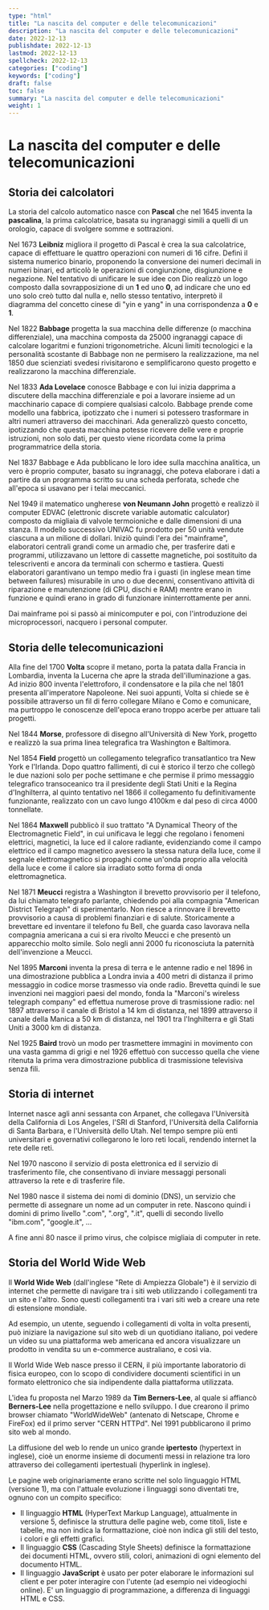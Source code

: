 ```yaml
---
type: "html"
title: "La nascita del computer e delle telecomunicazioni"
description: "La nascita del computer e delle telecomunicazioni"
date: 2022-12-13
publishdate: 2022-12-13
lastmod: 2022-12-13
spellcheck: 2022-12-13
categories: ["coding"]
keywords: ["coding"]
draft: false
toc: false
summary: "La nascita del computer e delle telecomunicazioni"
weight: 1
---
```


# La nascita del computer e delle telecomunicazioni

## Storia dei calcolatori

La storia del calcolo automatico nasce con **Pascal** che nel 1645 inventa la **pascalina**, la prima calcolatrice, basata su ingranaggi simili a quelli di un orologio, capace di svolgere somme e sottrazioni.

Nel 1673 **Leibniz** migliora il progetto di Pascal è crea la sua calcolatrice, capace di effettuare le quattro operazioni con numeri di 16 cifre. Definì il sistema numerico binario, proponendo la conversione dei numeri decimali in numeri binari, ed articolò le operazioni di congiunzione, disgiunzione e negazione. Nel tentativo di unificare le sue idee con Dio realizzò un logo composto dalla sovrapposizione di un **1**  ed uno **0**, ad indicare che uno ed uno solo creò tutto dal nulla e, nello stesso tentativo, interpretò il diagramma del concetto cinese di "yin e yang" in una corrispondenza a **0** e **1**.

Nel 1822 **Babbage** progetta la sua macchina delle differenze (o macchina differenziale), una macchina composta da 25000 ingranaggi capace di calcolare logaritmi e funzioni trigonometriche. Alcuni limiti tecnologici e la personalità scostante di Babbage non ne permisero la realizzazione, ma nel 1850 due scienziati svedesi  rivisitarono e semplificarono questo progetto e realizzarono la macchina differenziale.

Nel 1833 **Ada Lovelace** conosce Babbage e con lui inizia dapprima a discutere della macchina differenziale e poi a lavorare insieme ad un macchinario capace di compiere qualsiasi calcolo. Babbage prende come modello una fabbrica, ipotizzato che i numeri si potessero trasformare in altri numeri attraverso dei macchinari. Ada generalizzò questo concetto, ipotizzando che questa macchina potesse ricevere delle vere e proprie istruzioni, non solo dati, per questo viene ricordata come la prima programmatrice della storia.

Nel 1837 Babbage e Ada pubblicano le loro idee sulla macchina analitica, un vero è proprio  computer, basato su ingranaggi, che poteva elaborare i dati a partire da un programma scritto su una scheda perforata, schede che all'epoca si usavano per i telai meccanici.

Nel 1949 il matematico ungherese **von Neumann John** progettò e realizzò il computer EDVAC (elettronic discrete variable automatic calculator) composto da migliaia di valvole termoioniche e dalle dimensioni di una stanza. Il modello successivo UNIVAC fu prodotto per 50 unità vendute ciascuna a un milione di dollari. Iniziò quindi l'era dei "mainframe", elaboratori centrali grandi come un armadio che, per trasferire dati e programmi, utilizzavano un lettore di cassette magnetiche, poi sostituito da telescriventi e ancora da terminali con schermo e tastiera. Questi elaboratori garantivano un tempo medio fra i guasti (in inglese mean time between failures) misurabile in uno o due decenni, consentivano attività di riparazione e manutenzione (di CPU, dischi e RAM) mentre erano in funzione e quindi erano in grado di funzionare ininterrottamente per anni.

Dai mainframe poi si passò ai minicomputer e poi, con l'introduzione dei microprocessori, nacquero i personal computer.

## Storia delle telecomunicazioni

Alla fine del 1700 **Volta** scopre il metano, porta la patata dalla Francia in Lombardia, inventa la Lucerna che apre la strada dell'illuminazione a gas. Ad inizio 800 inventa l'elettroforo, il condensatore e la pila che nel 1801 presenta all'imperatore Napoleone. Nei suoi appunti, Volta si chiede se è possibile attraverso un fil di ferro collegare Milano e Como e comunicare, ma purtroppo le conoscenze dell'epoca erano troppo acerbe per attuare tali progetti.

Nel 1844 **Morse**, professore di disegno all'Università di New York, progetto e realizzò la sua prima linea telegrafica tra Washington e Baltimora.

Nel 1854 **Field** progettò un collegamento telegrafico transatlantico tra New York e l'Irlanda. Dopo quattro fallimenti, di cui è storico il terzo che collegò le due nazioni solo per poche settimane e che permise il primo messaggio telegrafico transoceanico tra il presidente degli Stati Uniti e la Regina d'Inghilterra, al quinto tentativo nel 1866 il collegamento fu definitivamente funzionante, realizzato con un cavo lungo 4100km e dal peso di circa 4000 tonnellate.

Nel 1864 **Maxwell** pubblicò il suo trattato "A Dynamical Theory of the Electromagnetic Field", in cui unificava le leggi che regolano i fenomeni elettrici, magnetici, la luce ed il calore radiante, evidenziando come il campo elettrico ed il campo magnetico avessero la stessa natura della luce, come il segnale elettromagnetico si propaghi come un'onda proprio alla velocità della luce e come il calore sia irradiato sotto forma di onda elettromagnetica.

Nel 1871 **Meucci** registra a Washington il brevetto provvisorio per il telefono, da lui chiamato telegrafo parlante, chiedendo poi alla compagnia "American District Telegraph" di sperimentarlo. Non riesce a rinnovare il brevetto provvisorio a causa di problemi finanziari e di salute. Storicamente a brevettare ed inventare il telefono fu Bell, che guarda caso lavorava nella compagnia americana a cui si era rivolto Meucci e che presentò un apparecchio molto simile. Solo negli anni 2000 fu riconosciuta la paternità dell'invenzione a Meucci.

Nel 1895 **Marconi** inventa la presa di terra e le antenne radio e nel 1896 in una dimostrazione pubblica a Londra invia a 400 metri di distanza il primo messaggio in codice morse trasmesso via onde radio. Brevetta quindi le sue invenzioni nei maggiori paesi del mondo, fonda la "Marconi's wireless telegraph company" ed effettua numerose prove di trasmissione radio: nel 1897 attraverso il canale di Bristol a 14 km di distanza, nel 1899 attraverso il canale della Manica a 50 km di distanza, nel 1901 tra l'Inghilterra e gli Stati Uniti a 3000 km di distanza.

Nel 1925 **Baird** trovò un modo per trasmettere immagini in movimento con una vasta gamma di grigi e nel 1926 effettuò con successo quella che viene ritenuta la prima vera dimostrazione pubblica di trasmissione televisiva senza fili.

## Storia di internet

Internet nasce agli anni sessanta con Arpanet, che collegava l'Università della California di Los Angeles, l'SRI di Stanford, l'Università della California di Santa Barbara, e l'Università dello Utah. Nel tempo sempre più enti universitari e governativi collegarono le loro reti locali, rendendo internet la rete delle reti.

Nel 1970 nascono il servizio di posta elettronica ed il servizio di trasferimento file, che consentivano di inviare messaggi personali attraverso la rete e di trasferire file.

Nel 1980 nasce il sistema dei nomi di dominio (DNS), un servizio che permette di assegnare un nome ad un computer in rete. Nascono quindi i domini di primo livello ".com", ".org", ".it", quelli di secondo livello "ibm.com", "google.it", ...

A fine anni 80 nasce il primo virus, che colpisce migliaia di computer in rete.

## Storia del World Wide Web

Il **World Wide Web** (dall'inglese "Rete di Ampiezza Globale") è il servizio di internet che permette di navigare tra i siti web utilizzando i collegamenti tra un sito e l'altro. Sono questi collegamenti tra i vari siti web a creare una rete di estensione mondiale.

Ad esempio, un utente, seguendo i collegamenti di volta in volta presenti, può iniziare la navigazione sul sito web di un quotidiano italiano, poi vedere un video su una piattaforma web americana ed ancora visualizzare un prodotto in vendita su un e-commerce australiano, e così via.

Il World Wide Web nasce presso il CERN, il più importante laboratorio di fisica europeo, con lo scopo di condividere documenti scientifici in un formato elettronico che sia indipendente dalla piattaforma utilizzata.

L'idea fu proposta nel Marzo 1989 da **Tim Berners-Lee**, al quale si affiancò **Berners-Lee** nella progettazione e nello sviluppo. I due crearono il primo browser chiamato "WorldWideWeb" (antenato di Netscape, Chrome e FireFox) ed il primo server "CERN HTTPd". Nel 1991 pubblicarono il primo sito web al mondo.

La diffusione del web lo rende un unico grande **ipertesto** (hypertext in inglese), cioè un enorme insieme di documenti messi in relazione tra loro attraverso dei collegamenti ipertestuali (hyperlink in inglese).

Le pagine web originariamente erano scritte nel solo linguaggio HTML (versione 1), ma con l'attuale evoluzione i linguaggi sono diventati tre, ognuno con un compito specifico:

- Il linguaggio **HTML** (HyperText Markup Language), attualmente in versione 5, definisce la struttura delle pagine web, come titoli, liste e tabelle, ma non indica la formattazione, cioè non indica gli stili del testo, i colori e gli effetti grafici.
- Il linguaggio **CSS** (Cascading Style Sheets) definisce la formattazione dei documenti HTML, ovvero stili, colori, animazioni di ogni elemento del documento HTML.
- Il linguaggio **JavaScript** è usato per poter elaborare le informazioni sul client e per poter interagire con l'utente (ad esempio nei videogiochi online). E' un linguaggio di programmazione, a differenza di linguaggi HTML e CSS.
